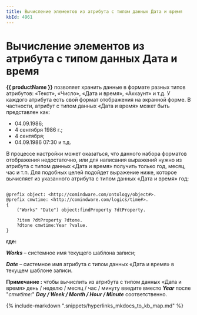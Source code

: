 ```yaml
---
title: Вычисление элементов из атрибута с типом данных Дата и время
kbId: 4961
---
```


# Вычисление элементов из атрибута с типом данных Дата и время

**{{ productName }}** позволяет хранить данные в формате разных типов атрибутов: «Текст», «Число», «Дата и время», «Аккаунт» и т.д. У каждого атрибута есть свой формат отображения на экранной форме. В частности, атрибут с типом данных «Дата и время» может быть представлен как:

- 04.09.1986;
- 4 сентября 1986 г.;
- 4 сентября;
- 04.09.1986 07:30 и т.д.

В процессе настройки может оказаться, что данного набора форматов отображения недостаточно, или для написания выражений нужно из атрибута с типом данных «Дата и время» получить только год, месяц, час и т.п. Для подобных целей подойдет выражение ниже, которое вычисляет из указанного атрибута с типом данных «Дата и время» год:

```

@prefix object: <http://comindware.com/ontology/object#>. 
@prefix cmwtime: <http://comindware.com/logics/time#>.
{
    ("Works" "Date") object:findProperty ?dtProperty.
    
    ?item ?dtProperty ?dtone.
    ?dtone cmwtime:Year ?value.      
}

```

**где:**

***Works*** – системное имя текущего шаблона записи;

***Date*** – системное имя атрибута с типом данных «Дата и время» в текущем шаблоне записи.

**Примечание :** чтобы вычислить из атрибута с типом данных «Дата и время» день / неделю / месяц / час / минуту введите вместо ***Year*** после "*cmwtime:*" ***Day / Week / Month / Hour / Minute*** соответственно.

{% include-markdown ".snippets/hyperlinks_mkdocs_to_kb_map.md" %}
